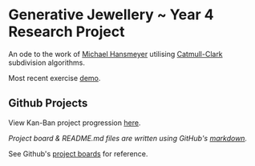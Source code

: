 # Generative Jewellery ~ Year 4 Research Project

An ode to the work of [Michael Hansmeyer](http://www.michael-hansmeyer.com/) utilising [Catmull-Clark](https://en.wikipedia.org/wiki/Catmull%E2%80%93Clark_subdivision_surface) subdivision algorithms.

Most recent exercise [demo](https://larryzodiac.github.io/Generative-Jewellery/build/01/01.3/index.html).

## Github Projects

View Kan-Ban project progression [here](https://github.com/larryzodiac/Generative-Jewellery/projects/2).

*Project board & README.md files are written using GitHub's [markdown](https://help.github.com/articles/basic-writing-and-formatting-syntax/).*

See Github's [project boards](https://help.github.com/articles/managing-project-boards-in-your-repository-or-organization/) for reference.
